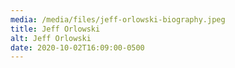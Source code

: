 ```yaml
---
media: /media/files/jeff-orlowski-biography.jpeg
title: Jeff Orlowski
alt: Jeff Orlowski
date: 2020-10-02T16:09:00-0500
---
```

